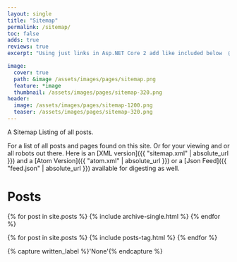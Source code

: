 ```yaml
---
layout: single
title: "Sitemap"
permalink: /sitemap/
toc: false
adds: true
reviews: true
excerpt: "Using just links in Asp.NET Core 2 add like included below  @Context.Request.GetDisplayUrl(), to get the url of the page your sharing. View the source of this repo to see how to do it in Jekyll"

image:
  cover: true
  path: &image /assets/images/pages/sitemap.png
  feature: *image
  thumbnail: /assets/images/pages/sitemap-320.png
header:
  image: /assets/images/pages/sitemap-1200.png
  teaser: /assets/images/pages/sitemap-320.png
---
```


A Sitemap Listing of all posts.

For a list of all posts and pages found on this site. Or for your viewing and or all robots out there. Here is an [XML version]({{ "sitemap.xml" | absolute_url }}) and a [Atom Version]({{ "atom.xml" | absolute_url }}) or a [Json Feed]({{ "feed.json" | absolute_url }}) available for digesting as well.

# Posts

{% for post in site.posts %}
  {% include archive-single.html %}
{% endfor %}

{% for post in site.posts %}
  {% include posts-tag.html %}
{% endfor %}

{% capture written_label %}'None'{% endcapture %}